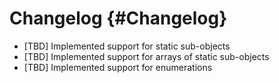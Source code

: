 # Changelog {#Changelog}

* [TBD] Implemented support for static sub-objects
* [TBD] Implemented support for arrays of static sub-objects
* [TBD] Implemented support for enumerations
